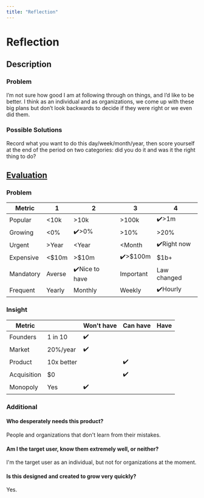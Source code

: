 ```yaml
---
title: "Reflection"
---
```

# Reflection
## Description
### Problem
I’m not sure how good I am at following through on things, and I’d like to be better. I think as an individual and as organizations, we come up with these big plans but don’t look backwards to decide if they were right or we even did them.

### Possible Solutions
Record what you want to do this day/week/month/year, then score yourself at the end of the period on two categories: did you do it and was it the right thing to do?

## [Evaluation](https://www.youtube.com/watch?v=DOtCl5PU8F0)
### Problem
|  Metric   | 1      | 2            | 3         | 4           |
| --------- | ------ | ------------ | --------- | ----------- |
| Popular   | <10k   | >10k         | >100k     | ✔️>1m         |
| Growing   | <0%    | ✔️>0%          | >10%      | >20%         |
| Urgent    | >Year  | <Year        | <Month    | ✔️Right now   |
| Expensive | <$10m  | >$10m        | ✔️>$100m    | $1b+        |
| Mandatory | Averse | ✔️Nice to have | Important | Law changed |
| Frequent  | Yearly | Monthly      | Weekly    | ✔️Hourly      |

### Insight
|   Metric    |            | Won't have | Can have | Have |
| ----------- | ---------- | ---------- | -------- | ---- |
| Founders    | 1 in 10    |      ✔️      |          |      |
| Market      | 20%/year   |       ✔️     |          |      |
| Product     | 10x better |            |    ✔️      |      |
| Acquisition | $0         |            |    ✔️      |      |
| Monopoly    | Yes        |     ✔️       |          |      |

### Additional
#### Who desperately needs this product?
People and organizations that don't learn from their mistakes.

#### Am I the target user, know them extremely well, or neither?
I'm the target user as an individual, but not for organizations at the moment.

#### Is this designed and created to grow very quickly?
Yes.
